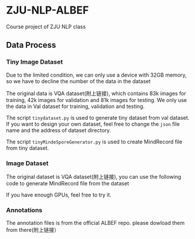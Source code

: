 # ZJU-NLP-ALBEF
Course project of ZJU NLP class

## Data Process
### Tiny Image Dataset
Due to the limited condition, we can only use a device with 32GB memory, so we have to decline the number of the data in the dataset

The original data is VQA dataset(附上链接), which contains 83k images for training, 42k images for validation and 81k images for testing. We only use the data in Val dataset for training, validation and testing.

The script `tinydataset.py` is used to generate tiny dataset from val dataset. If you want to design your own dataset, feel free to change the `json` file name and the address of dataset directory.

The script `tinyMindeSporeGenerator.py` is used to create MindRecord file from tiny dataset.
### Image Dataset
The original dataset is VQA dataset(附上链接), you can use the following code to generate MindRecord file from the dataset

If you have enough GPUs, feel free to try it.
### Annotations
The annotation files is from the official ALBEF repo. please dowload them from there(附上链接）


